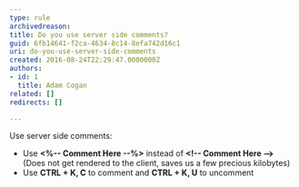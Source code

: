 ```yaml
---
type: rule
archivedreason: 
title: Do you use server side comments?
guid: 6fb14641-f2ca-4634-8c14-8efa742d16c1
uri: do-you-use-server-side-comments
created: 2016-08-24T22:29:47.0000000Z
authors:
- id: 1
  title: Adam Cogan
related: []
redirects: []

---
```


Use server side comments:

* Use  **&lt;%-- Comment Here --%&gt;** instead of  **&lt;!-- Comment Here --&gt;** (Does not get rendered to the client, saves us a few precious kilobytes)
* Use  **CTRL + K, C** to comment and  **CTRL + K, U** to uncomment


<!--endintro-->
